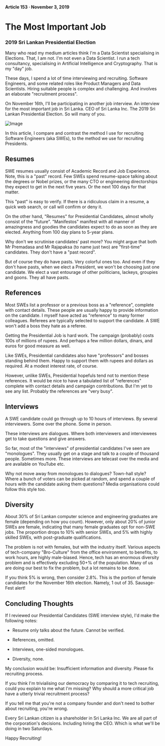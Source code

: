 #### Article 153 · November 3, 2019

# The Most Important Job

### 2019 Sri Lankan Presidential Election

Many who read my medium articles think I'm a Data Scientist specialising in Elections. That, I am not. I'm not even a Data Scientist. I run a tech consultancy, specialising in Artificial Intelligence and Cryptography. That is my "day" job.

These days, I spend a lot of time interviewing and recruiting. Software Engineers, and some related roles like Product Managers and Data Scientists. Hiring suitable people is complex and challenging. And involves an elaborate "recruitment process".

On November 16th, I'll be participating in another job interview. An interview for the most important job in Sri Lanka. CEO of Sri Lanka Inc. The 2019 Sri Lankan Presidential Election. So will many of you.

![Image](https://cdn-images-1.medium.com/max/800/1*7HtpjOzf-ps0W3bPl0-mUg.png)

In this article, I compare and contrast the method I use for recruiting Software Engineers (aka SWEs), to the method we use for recruiting Presidents.

## Resumes

SWE resumes usually consist of Academic Record and Job Experience. Note, this is a "past" record. Few SWEs spend resume-space talking about the degrees or Nobel prizes, or the many CTO or engineering directorships they expect to get in the next five years. Or the next 100 days for that matter.

This "past" is easy to verify. If there is a ridiculous claim in a resume, a quick web search, or call will confirm or deny it.

On the other hand, "Resumes" for Presidential Candidates, almost wholly consist of the "future". "Manifestos" manifest with all manner of amazingness and goodies the candidates expect to do as soon as they are elected. Anything from 100 day plans to 5-year plans.

Why don't we scrutinise candidates' past more? You might argue that both Mr Premadasa and Mr Rajapaksa (to name just two) are "first-time" candidates. They don't have a "past record".

But of course they do have pasts. Very colorful ones too. And even if they don't have pasts, when we elect a President, we won't be choosing just one candidate. We elect a vast entourage of other politicians, lackeys, groupies and goons. They all have pasts.

## References

Most SWEs list a professor or a previous boss as a "reference", complete with contact details. These people are usually happy to provide information on the candidate. I myself have acted as "reference" to many former colleagues. Referees are typically selected to support the candidate. A SWE won't add a boss they hate as a referee.

Getting the Presidential Job is hard work. The campaign (probably) costs 100s of millions of rupees. And perhaps a few million dollars, dinars, and euros for good measure as well.

Like SWEs, Presidential candidates also have "professors" and bosses standing behind them. Happy to support them with rupees and dollars as required. At a modest interest rate, of course.

However, unlike SWEs, Presidential hopefuls tend not to mention these references. It would be nice to have a tabulated list of "references" complete with contact details and campaign contributions. But I'm yet to see any list. Probably the references are "very busy".

## Interviews

A SWE candidate could go through up to 10 hours of interviews. By several interviewers. Some over the phone. Some in person.

These interviews are dialogues. Where both interviewers and interviewees get to take questions and give answers.

So far, most of the "interviews" of presidential candidates I've seen are "monologues". They usually get on a stage and talk to a couple of thousand people. Sometimes more. These interviews are telecast over the media and are available on YouTube etc.

Why not move away from monologues to dialogues? Town-hall style? Where a bunch of voters can be picked at random, and spend a couple of hours with the candidate asking them questions? Media organisations could follow this style too.

## Diversity

About 30% of Sri Lankan computer science and engineering graduates are female (depending on how you count). However, only about 20% of junior SWEs are female, indicating that many female graduates opt for non-SWE jobs. The proportion drops to 10% with senior SWEs, and 5% with highly skilled SWEs, with post-graduate qualifications.

The problem is not with females, but with the industry itself. Various aspects of tech-company "Bro-Culture" from the office environment, to benefits, to work hours, are highly male-biased. Hence, tech has an enormous diversity problem and is effectively excluding 50+% of the population. Many of us are doing our best to fix the problem, but a lot remains to be done.

If you think 5% is wrong, then consider 2.8%. This is the portion of female candidates for the November 16th election. Namely, 1 out of 35. Sausage-Fest alert!

## Concluding Thoughts

If I reviewed our Presidential Candidates (SWE interview style), I'd make the following notes:

* Resume only talks about the future. Cannot be verified.

* References, omitted.

* Interviews, one-sided monologues.

* Diversity, none.

My conclusion would be: Insufficient information and diversity. Please fix recruiting process.

If you think I'm trivialising our democracy by comparing it to tech recruiting, could you explain to me what I'm missing? Why should a more critical job have a utterly trivial recruitment process?

If you tell me that you're not a company founder and don't need to bother about recruiting, you're wrong.

Every Sri Lankan citizen is a shareholder in Sri Lanka Inc. We are all part of the corporation's decisions. Including hiring the CEO. Which is what we'll be doing in two Saturdays.

Happy Recruiting!